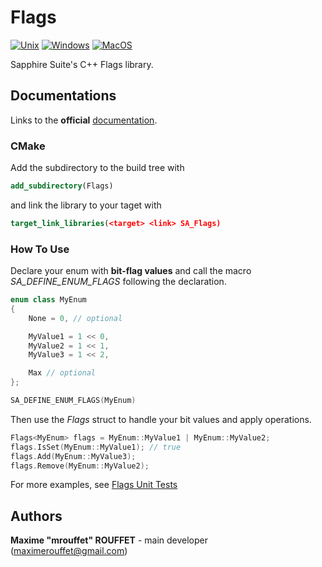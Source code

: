 # Flags

[![Unix](https://github.com/SapphireSuite/Flags/actions/workflows/test_unix.yml/badge.svg)](https://github.com/SapphireSuite/Flags/actions/workflows/test_unix.yml)
[![Windows](https://github.com/SapphireSuite/Flags/actions/workflows/test_windows.yml/badge.svg)](https://github.com/SapphireSuite/Flags/actions/workflows/test_windows.yml)
[![MacOS](https://github.com/SapphireSuite/Flags/actions/workflows/test_macos.yml/badge.svg)](https://github.com/SapphireSuite/Flags/actions/workflows/test_macos.yml)

Sapphire Suite's C++ Flags library.


## Documentations

Links to the **official** [documentation](https://SapphireSuite.github.io/Flags/).

### CMake
Add the subdirectory to the build tree with
```cmake
add_subdirectory(Flags)
```
and link the library to your taget with
```cmake
target_link_libraries(<target> <link> SA_Flags)
```

### How To Use
Declare your enum with **bit-flag values** and call the macro *SA_DEFINE_ENUM_FLAGS* following the declaration.

```cpp
enum class MyEnum
{
	None = 0, // optional

	MyValue1 = 1 << 0,
	MyValue2 = 1 << 1,
	MyValue3 = 1 << 2,

	Max // optional
};

SA_DEFINE_ENUM_FLAGS(MyEnum)

```

Then use the *Flags* struct to handle your bit values and apply operations.
```cpp
Flags<MyEnum> flags = MyEnum::MyValue1 | MyEnum::MyValue2;
flags.IsSet(MyEnum::MyValue1); // true
flags.Add(MyEnum::MyValue3);
flags.Remove(MyEnum::MyValue2);
```
For more examples, see [Flags Unit Tests](https://github.com/SapphireSuite/Flags/blob/main/Tests/UnitTests/FlagsTests.cpp)


## Authors

**Maxime "mrouffet" ROUFFET** - main developer (maximerouffet@gmail.com)
